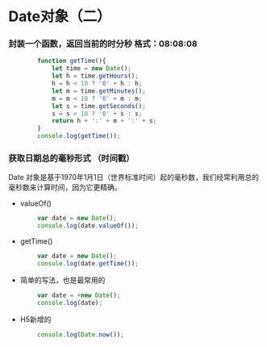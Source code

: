 # Date对象（二）

### 封装一个函数，返回当前的时分秒 格式：08:08:08

```javascript
        function getTime(){
            let time = new Date();
            let h = time.getHours();
            h = h < 10 ? '0' + h : h;
            let m = time.getMinutes();
            m = m < 10 ? '0' + m : m;
            let s = time.getSeconds();
            s = s < 10 ? '0' + s : s;
            return h + ':' + m + ':' + s;
        }
        console.log(getTime());
```

### 获取日期总的毫秒形式 （时间戳） 
Date 对象是基于1970年1月1日（世界标准时间）起的毫秒数，我们经常利用总的毫秒数来计算时间，因为它更精确。

* valueOf()

```javascript
        var date = new Date();
        console.log(date.valueOf());
```

* getTime()

```javascript
        var date = new Date();
        console.log(date.getTime());
```
* 简单的写法，也是最常用的

```javascript
        var date = +new Date();
        console.log(date); 
```

* H5新增的

```javascript
        console.log(Date.now());
```



